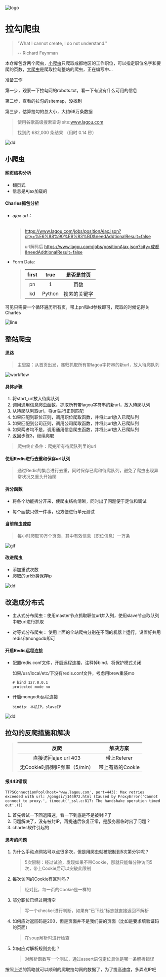 ![logo](https://github.com/huangke19/LagouSpider/raw/master/lines/logo.jpg)


# 拉勾爬虫

> "What I cannot create, I do not understand."
>
> -- Richard Feynman

本仓库包含两个爬虫，[小爬虫](https://github.com/huangke19/LagouSpider/blob/master/lagou_index.py)只爬取成都地区的工作职位，可以指定职位名字和要爬的页数，[大爬虫](https://github.com/huangke19/LagouSpider/blob/master/lagou_whole_site.py)是爬取拉勾整站的爬虫，正在编写中...



准备工作

第一步，观察一下拉勾网的robots.txt，看一下有没有什么可用的信息

第二步，查看的拉勾的sitemap，没找到

第三步，估算拉勾的总大小，大约68万条数据

> 使用谷歌高级搜索查询 site:www.lagou.com
>
> 找到约 682,000 条结果 （用时 0.14 秒） 



![dd](https://github.com/huangke19/LagouSpider/raw/master/lines/bird.jpg)



## 小爬虫


#### 网页结构分析

- 翻页式
- 信息是Ajax加载的



#### Charles抓包分析

- ###### ajax url：

  > https://www.lagou.com/jobs/positionAjax.json?city=%E6%88%90%E9%83%BD&needAddtionalResult=false
  >
  > url解码后 https://www.lagou.com/jobs/positionAjax.json?city=成都&needAddtionalResult=false

- Form Data:

  > | first |  true  |  是否是首页  |
  > | :---: | :----: | :----------: |
  > |  pn   |   1    |     页数     |
  > |  kd   | Python | 搜索的关键字 |




可见只需要一个循环遍历所有页，带上pn和kd参数即可，爬取的时候记得关Charles



![line](https://github.com/huangke19/LagouSpider/raw/master/lines/bird.jpg)

## 整站爬虫



#### 思路

> 主思路：从首页出发，递归抓取所有带lagou字符串的新url，放入待爬队列
>

![workflow](https://github.com/huangke19/LagouSpider/raw/master/lines/workflow.jpg)

#### 具体步骤

1. 将start_url放入待爬队列
2. 调用通用信息爬虫函数，抓取所有带lagou字符串的新url，放入待爬队列
3. 从待爬队列取url，将url进行正则匹配
4. 如果匹配到职位正则，调用职位爬取函数，并将此url放入已爬队列
5. 如果匹配到公司正则，调用公司爬取函数，并将此url放入已爬队列
6. 如果两者均不是，调用通用信息爬虫函数，并将此url放入已爬队列
7. 返回步骤3，继续爬取

> 爬虫终止条件：爬完所有待爬队列里的url
>



#### 使用Redis进行去重和保存url队列

> 通过Redis的集合进行去重，同时保存已爬和待爬队列，避免了爬虫出现异常状况又重头开始爬
>



#### 拆分函数

- 将各个功能拆分开来，使爬虫结构清晰，同时出了问题便于定位和调试

- 每个函数只做一件事，也方便进行单元测试




#### 当前爬虫速度

> 每小时爬取10万个页面，其中有效信息（职位信息）一万条
>



![gif](https://github.com/huangke19/LagouSpider/raw/master/lines/gif.gif)



#### 改进爬虫

- 添加重试次数
- 爬取的url分类保存ip





![dd](https://github.com/huangke19/LagouSpider/raw/master/lines/bird.jpg)





## 改造成分布式

- 主从式分布爬虫：使用master节点抓取职位url并入列，使用slave节点取队列中取url进行抓取

- 对等式分布爬虫： 使用上面的全站爬虫分别在不同的机器上运行，设置好共用redis和mongodb即可




#### 开启Redis远程连接

- 配置redis.conf文件，开启远程连接，注释掉bind，将保护模式关闭

  如果/usr/local/etc/下没有redis.conf文件，考虑用brew重装mo

  ```
  # bind 127.0.0.1 
  protected mode no
  ```

- 开启mongodb远程连接

  ```
  bindip: 本机IP，slaveIP
  ```





![dd](https://github.com/huangke19/LagouSpider/raw/master/lines/bird.jpg)



## 拉勾的反爬措施和解决

>|             反爬              |     解决方案     |
>| :---------------------------: | :--------------: |
>|     直接访问ajax url 403      |   带上Referer    |
>| 无Cookie时限制IP频率（5/min） | 带上有效的Cookie |



#### 报443错误

```
TTPSConnectionPool(host='www.lagou.com', port=443): Max retries exceeded with url: /gongsi/j144972.html (Caused by ProxyError('Cannot connect to proxy.', timeout('_ssl.c:817: The handshake operation timed out',)))
```

1. 首先尝试一下回退降速，看一下到底是不是被封IP了
2. 问题解决了，没有被封IP，再提速后恢复正常，是服务器临时出了问题？
3. charles软件引起的





#### 思考的问题

1. 为什么手动点网站可以点很多次，但是用爬虫就被限制到5次第分钟呢？

   > 5次限制：经过试验，发现如果不带Cookie，那就只能每分钟访问5次，带上Cookie后可以突破此限制

2. 每次访问的Cookie有区别吗？

   > 经对比，每一页的Cookie是一样的

3. 部分职位已经过期清空

   > 写一个checker进行判断，如果有“已下线”标志就直接返回不解析

4. 如何应对返回码是200，但是页面并不是我们要的页面（比如是要求填验证码的页面）

   > 在soup解析时进行检查

5. 如何应对解析规则变化？

   > 对解析函数写一个测试，通过assert语句定位具体是哪一条解析错误



按照上述的策略就可以顺利的爬取拉勾网的数据了，为了提高速度，多弄点IP吧
